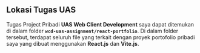 ## Lokasi Tugas UAS

Tugas Project Pribadi **UAS Web Client Development** saya dapat ditemukan di dalam folder **`wcd-uas-assignment/react-portfolio`**. Di dalam folder tersebut, terdapat seluruh file yang terkait dengan proyek portofolio pribadi saya yang dibuat menggunakan **React.js** dan **Vite.js**.
